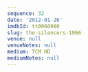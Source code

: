 ```yaml
---
sequence: 32
date: '2012-01-26'
imdbId: tt0060980
slug: the-silencers-1966
venue: null
venueNotes: null
medium: TCM HD
mediumNotes: null
---
```


